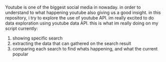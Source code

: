 Youtube is one of the biggest social media in nowaday. 
in order to understand to what happening youtube also giving us a good insight. 
in this repository, i try to explore the use of youtube API. 
im really excited to do data exploration using youtube data API. 
this is what im really doing on my script currently:
1. showing specific search 
2. extracting the data that can gathered on the search result
3. comparing each search to find whats happening, and what the current popular
